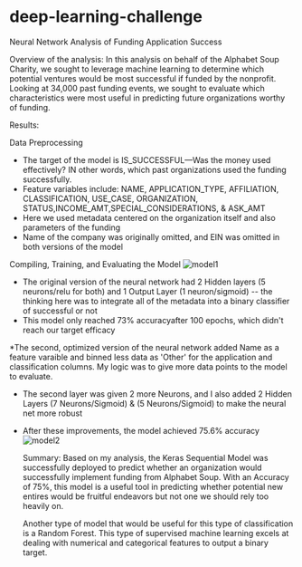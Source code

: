 # deep-learning-challenge
Neural Network Analysis of Funding Application Success

Overview of the analysis: In this analysis on behalf of the Alphabet Soup Charity, we sought to leverage machine learning to determine which potential ventures would be most successful if funded by the nonprofit. Looking at 34,000 past funding events, we sought to evaluate which characteristics were most useful in predicting future organizations worthy of funding.
 
Results: 

  Data Preprocessing
* The target of the model is IS_SUCCESSFUL—Was the money used effectively? IN other words, which past organizations used the funding successfully.
* Feature variables include: NAME, APPLICATION_TYPE, AFFILIATION, CLASSIFICATION,
        USE_CASE, ORGANIZATION, STATUS,INCOME_AMT,SPECIAL_CONSIDERATIONS, & ASK_AMT
* Here we used metadata centered on the organization itself and also parameters 
            of the funding 
* Name of the company was originally omitted, and EIN was omitted in both 
           versions of the model

Compiling, Training, and Evaluating the Model
![model1]('https://github.com/tlochan/deep-learning-challenge/blob/main/pics/model1.png?raw=true')
* The original version of the neural network had 2 Hidden layers (5 neurons/relu 
          for both) and 1 Output Layer (1 neuron/sigmoid) -- the thinking here was to 
          integrate all of the metadata into a binary classifier of successful or not
* This model only reached 73% accuracyafter 100 epochs, which didn't reach our 
          target efficacy

  
*The second, optimized version of the neural network added Name as a feature 
          varaible and binned less data as 'Other' for the application and classification 
          columns. My logic was to give more data points to the model to evaluate.
* The second layer was given 2 more Neurons, and I also added 2 Hidden Layers
       (7 Neurons/Sigmoid) & (5 Neurons/Sigmoid) to make the neural net more robust
* After these improvements, the model achieved 75.6% accuracy
![model2]('./model2.png')

   Summary: 
   Based on my analysis, the Keras Sequential Model was successfully deployed to predict whether an organization would successfully implement funding from Alphabet Soup. With an Accuracy of 75%, this model is a useful tool in predicting whether potential new entires would be fruitful endeavors but not one we should rely too heavily on. 

   Another type of model that would be useful for this type of classification is a Random Forest. This type of supervised machine learning excels at dealing with numerical and categorical features to output a binary target. 
   
